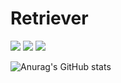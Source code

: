 # Retriever
<img src="https://img.shields.io/badge/itsmejjuw-EA4C89?style=for-the-badge&logo=Instagram&logoColor=white"/>
<img src="https://img.shields.io/badge/Python-3776AB?style=flat-square&logo=Python&logoColor=white"/>
<img src="https://img.shields.io/badge/JavaScript-F7DF1E?style=flat-square&logo=JavaScript&logoColor=white"/>

![Anurag's GitHub stats](https://github-readme-stats.vercel.app/api?username=JJuwan&show_icons=true&theme=radical)
